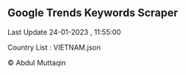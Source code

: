 

## Google Trends Keywords Scraper 
 
Last Update 24-01-2023 , 11:55:00

Country List :
VIETNAM.json



© Abdul Muttaqin 
